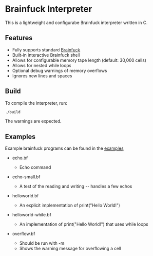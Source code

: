 # Brainfuck Interpreter

This is a lightweight and configurabe Brainfuck interpreter written in C.

## Features

- Fully supports standard [Brainfuck](https://gist.github.com/roachhd/dce54bec8ba55fb17d3a)
- Built-in interactive Brainfuck shell
- Allows for configurable memory tape length (default: 30,000 cells)
- Allows for nested while loops
- Optional debug warnings of memory overflows
- Ignores new lines and spaces

## Build

To compile the interpreter, run:
```bash
./build
```
The warnings are expected.

## Examples

Example brainfuck programs can be found in the [examples](./examples)
* echo.bf
	* Echo command
	
* echo-small.bf 
	* A test of the reading and writing -- handles a few echos

* helloworld.bf 
	* An explicit implementation of print("Hello World!")

* helloworld-while.bf
	* An implementation of print("Hello World!") that uses while loops

* overflow.bf
	* Should be run with -m 
	* Shows the warning message for overflowing a cell
